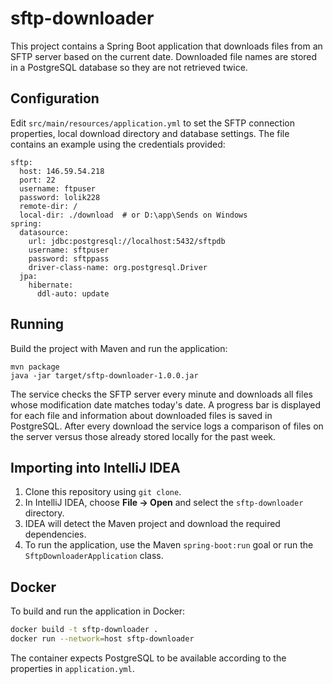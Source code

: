 # sftp-downloader

This project contains a Spring Boot application that downloads files from an SFTP server based on the current date. Downloaded file names are stored in a PostgreSQL database so they are not retrieved twice.

## Configuration

Edit `src/main/resources/application.yml` to set the SFTP connection properties,
local download directory and database settings. The file contains an example
using the credentials provided:

```
sftp:
  host: 146.59.54.218
  port: 22
  username: ftpuser
  password: lolik228
  remote-dir: /
  local-dir: ./download  # or D:\app\Sends on Windows
spring:
  datasource:
    url: jdbc:postgresql://localhost:5432/sftpdb
    username: sftpuser
    password: sftppass
    driver-class-name: org.postgresql.Driver
  jpa:
    hibernate:
      ddl-auto: update
```

## Running

Build the project with Maven and run the application:

```
mvn package
java -jar target/sftp-downloader-1.0.0.jar
```

The service checks the SFTP server every minute and downloads all files whose modification date matches today's date. A progress bar is displayed for each file and information about downloaded files is saved in PostgreSQL. After every download the service logs a comparison of files on the server versus those already stored locally for the past week.

## Importing into IntelliJ IDEA

1. Clone this repository using `git clone`.
2. In IntelliJ IDEA, choose **File → Open** and select the `sftp-downloader` directory.
3. IDEA will detect the Maven project and download the required dependencies.
4. To run the application, use the Maven `spring-boot:run` goal or run the `SftpDownloaderApplication` class.

## Docker

To build and run the application in Docker:

```bash
docker build -t sftp-downloader .
docker run --network=host sftp-downloader
```

The container expects PostgreSQL to be available according to the properties in `application.yml`.
